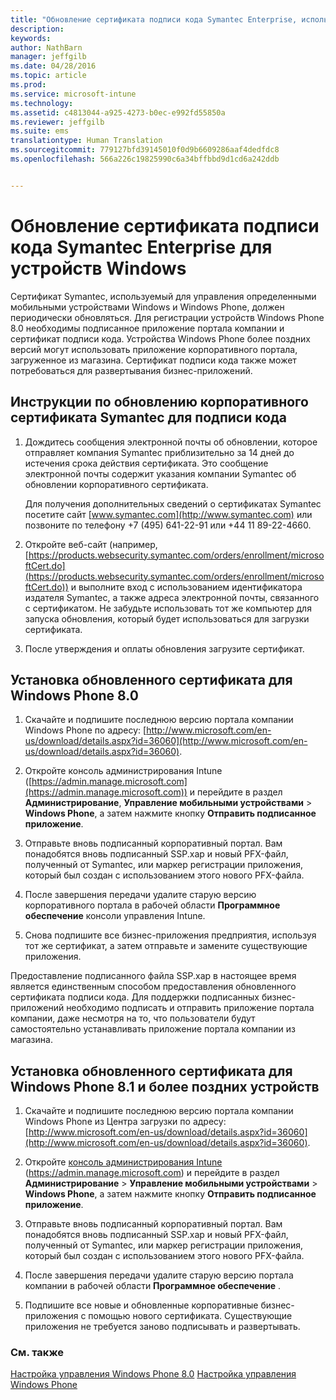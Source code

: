 ```yaml
---
title: "Обновление сертификата подписи кода Symantec Enterprise, используемого с Microsoft Intune | Microsoft Intune"
description: 
keywords: 
author: NathBarn
manager: jeffgilb
ms.date: 04/28/2016
ms.topic: article
ms.prod: 
ms.service: microsoft-intune
ms.technology: 
ms.assetid: c4813044-a925-4273-b0ec-e992fd55850a
ms.reviewer: jeffgilb
ms.suite: ems
translationtype: Human Translation
ms.sourcegitcommit: 779127bfd39145010f0d9b6609286aaf4dedfdc8
ms.openlocfilehash: 566a226c19825990c6a34bffbbd9d1cd6a242ddb


---
```


# Обновление сертификата подписи кода Symantec Enterprise для устройств Windows

Сертификат Symantec, используемый для управления определенными мобильными устройствами Windows и Windows Phone, должен периодически обновляться. Для регистрации устройств Windows Phone 8.0 необходимы подписанное приложение портала компании и сертификат подписи кода. Устройства Windows Phone более поздних версий могут использовать приложение корпоративного портала, загруженное из магазина. Сертификат подписи кода также может потребоваться для развертывания бизнес-приложений.

## Инструкции по обновлению корпоративного сертификата Symantec для подписи кода

1.  Дождитесь сообщения электронной почты об обновлении, которое отправляет компания Symantec приблизительно за 14 дней до истечения срока действия сертификата. Это сообщение электронной почты содержит указания компании Symantec об обновлении корпоративного сертификата.

    Для получения дополнительных сведений о сертификатах Symantec посетите сайт [www.symantec.com](http://www.symantec.com) или позвоните по телефону +7 (495) 641-22-91 или +44 11 89-22-4660.

2.  Откройте веб-сайт (например, [https://products.websecurity.symantec.com/orders/enrollment/microsoftCert.do](https://products.websecurity.symantec.com/orders/enrollment/microsoftCert.do)) и выполните вход с использованием идентификатора издателя Symantec, а также адреса электронной почты, связанного с сертификатом. Не забудьте использовать тот же компьютер для запуска обновления, который будет использоваться для загрузки сертификата.

3.  После утверждения и оплаты обновления загрузите сертификат.

## Установка обновленного сертификата для Windows Phone 8.0

1.  Скачайте и подпишите последнюю версию портала компании Windows Phone по адресу: [http://www.microsoft.com/en-us/download/details.aspx?id=36060](http://www.microsoft.com/en-us/download/details.aspx?id=36060).

2.  Откройте консоль администрирования Intune ([https://admin.manage.microsoft.com](https://admin.manage.microsoft.com)) и перейдите в раздел **Администрирование**, **Управление мобильными устройствами** &gt; **Windows Phone**, а затем нажмите кнопку **Отправить подписанное приложение**.

3.  Отправьте вновь подписанный корпоративный портал. Вам понадобятся вновь подписанный SSP.xap и новый PFX-файл, полученный от Symantec, или маркер регистрации приложения, который был создан с использованием этого нового PFX-файла.

4.  После завершения передачи удалите старую версию корпоративного портала в рабочей области **Программное обеспечение** консоли управления Intune.

5.  Снова подпишите все бизнес-приложения предприятия, используя тот же сертификат, а затем отправьте и замените существующие приложения.

Предоставление подписанного файла SSP.xap в настоящее время является единственным способом предоставления обновленного сертификата подписи кода. Для поддержки подписанных бизнес-приложений необходимо подписать и отправить приложение портала компании, даже несмотря на то, что пользователи будут самостоятельно устанавливать приложение портала компании из магазина.

## Установка обновленного сертификата для Windows Phone 8.1 и более поздних устройств

1.  Скачайте и подпишите последнюю версию портала компании Windows Phone из Центра загрузки по адресу: [http://www.microsoft.com/en-us/download/details.aspx?id=36060](http://www.microsoft.com/en-us/download/details.aspx?id=36060).

2.  Откройте [консоль администрирования Intune](https://admin.manage.microsoft.com) (https://admin.manage.microsoft.com) и перейдите в раздел **Администрирование** &gt; **Управление мобильными устройствами** &gt; **Windows Phone**, а затем нажмите кнопку **Отправить подписанное приложение**.

3.  Отправьте вновь подписанный корпоративный портал. Вам понадобятся вновь подписанный SSP.xap и новый PFX-файл, полученный от Symantec, или маркер регистрации приложения, который был создан с использованием этого нового PFX-файла.

4.  После завершения передачи удалите старую версию портала компании в рабочей области **Программное обеспечение**  .

5.  Подпишите все новые и обновленные корпоративные бизнес-приложения с помощью нового сертификата. Существующие приложения не требуется заново подписывать и развертывать.


### См. также
[Настройка управления Windows Phone 8.0](set-up-windows-phone-8.0-management-with-microsoft-intune.md)
[Настройка управления Windows Phone](set-up-windows-phone-management-with-microsoft-intune.md)



<!--HONumber=Jun16_HO4-->


